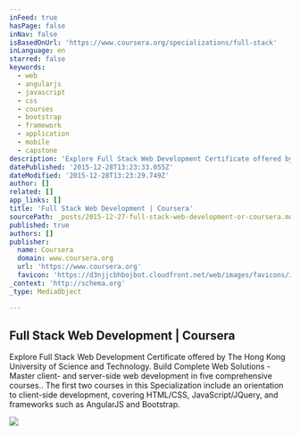 ```yaml
---
inFeed: true
hasPage: false
inNav: false
isBasedOnUrl: 'https://www.coursera.org/specializations/full-stack'
inLanguage: en
starred: false
keywords:
  - web
  - angularjs
  - javascript
  - css
  - courses
  - bootstrap
  - framework
  - application
  - mobile
  - capstone
description: 'Explore Full Stack Web Development Certificate offered by The Hong Kong University of Science and Technology. Build Complete Web Solutions - Master client- and server-side web development in five comprehensive courses.. The first two courses in this Specialization include an orientation to client-side development, covering HTML/CSS, JavaScript/JQuery, and frameworks such as AngularJS and Bootstrap.'
datePublished: '2015-12-28T13:23:33.055Z'
dateModified: '2015-12-28T13:23:29.749Z'
author: []
related: []
app_links: []
title: 'Full Stack Web Development | Coursera'
sourcePath: _posts/2015-12-27-full-stack-web-development-or-coursera.md
published: true
authors: []
publisher:
  name: Coursera
  domain: www.coursera.org
  url: 'https://www.coursera.org'
  favicon: 'https://d3njjcbhbojbot.cloudfront.net/web/images/favicons/icon-blue-32x32.png'
_context: 'http://schema.org'
_type: MediaObject

---
```

<article style=""><h1>Full Stack Web Development | Coursera</h1><p>Explore Full Stack Web Development Certificate offered by The Hong Kong University of Science and Technology. Build Complete Web Solutions - Master client- and server-side web development in five comprehensive courses.. The first two courses in this Specialization include an orientation to client-side development, covering HTML/CSS, JavaScript/JQuery, and frameworks such as AngularJS and Bootstrap.</p><img src="https://s3-us-west-2.amazonaws.com/the-grid-img/p/751281be243b65c869249c5939a196eb034f0bf9.jpg" /></article>
